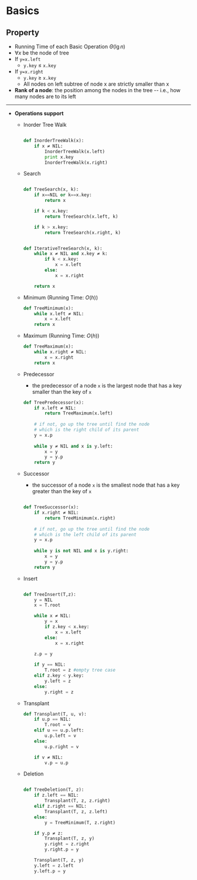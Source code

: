 # Basics
  
## Property

- Running Time of each Basic Operation $Θ(\lg n)$
- $\forall x$ be the node of tree
- If `y=x.left`
  - `y.key` $\leq$ `x.key`
- If `y=x.right`
  - `y.key` $\geq$ `x.key`
  - All nodes on left subtree of node x are strictly smaller than x 
- **Rank of a node**: the position among the nodes in the tree -- i.e., how many nodes are to its left 

<hr/>

- **Operations support**
  - Inorder Tree Walk

    ```python

    def InorderTreeWalk(x):
        if x ≠ NIL:
            InorderTreeWalk(x.left)
            print x.key
            InorderTreeWalk(x.right)
    ```

  - Search

    ```python

    def TreeSearch(x, k):
        if x==NIL or k==x.key:
            return x 

        if k < x.key:
            return TreeSearch(x.left, k) 

        if k > x.key:
            return TreeSearch(x.right, k)
    
    
    def IterativeTreeSearch(x, k):
        while x ≠ NIL and x.key ≠ k:
            if k < x.key:
                x = x.left 
            else:
                x = x.right 

        return x
    ```

  - Minimum (Running Time: $O(h)$)

    ```python
    def TreeMinimum(x):
        while x.left ≠ NIL:
            x = x.left 
        return x 
    ```

  - Maximum (Running Time: $O(h)$)

    ```python
    def TreeMaximum(x):
        while x.right ≠ NIL:
            x = x.right 
        return x 
    ```

  - Predecessor
    - the predecessor of a node `x` is the largest node that has a key smaller than the key of `x`

    ```python
    def TreePredecessor(x):
        if x.left ≠ NIL:
            return TreeMaximum(x.left) 
            
        # if not, go up the tree until find the node 
        # which is the right child of its parent
        y = x.p 
        
        while y ≠ NIL and x is y.left:
            x = y 
            y = y.p
        return y 
    ```

  - Successor
    - the successor of a node `x` is the smallest node that has a key greater than the key of `x`

    ```python
    
    def TreeSuccessor(x):
        if x.right ≠ NIL:
            return TreeMinimum(x.right) 
            
        # if not, go up the tree until find the node 
        # which is the left child of its parent
        y = x.p 
        
        while y is not NIL and x is y.right:
            x = y 
            y = y.p
        return y 
    ```

  - Insert 

    ```python
    
    def TreeInsert(T,z):
        y = NIL
        x = T.root 

        while x ≠ NIL:
            y = x
            if z.key < x.key:
                x = x.left
            else:
                x = x.right 

        z.p = y
        
        if y == NIL:
            T.root = z #empty tree case
        elif z.key < y.key:
            y.left = z
        else:
            y.right = z
    ```

  - Transplant

    ```python
    def Transplant(T, u, v):
        if u.p == NIL:
            T.root = v
        elif u == u.p.left:
            u.p.left = v
        else:
            u.p.right = v 

        if v ≠ NIL:
            v.p = u.p 
    ```

  - Deletion

    ```python
    
    def TreeDeletion(T, z):
        if z.left == NIL:
            Transplant(T, z, z.right) 
        elif z.right == NIL:
            Transplant(T, z, z.left)
        else:
            y = TreeMinimum(T, z.right)

        if y.p ≠ z:
            Transplant(T, z, y)
            y.right = z.right
            y.right.p = y 

        Transplant(T, z, y)
        y.left = z.left
        y.left.p = y 
    ```
